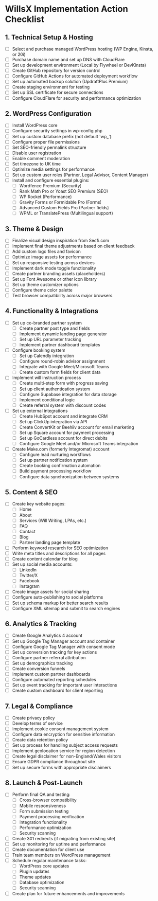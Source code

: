 # WillsX Implementation Action Checklist

## 1. Technical Setup & Hosting

- [ ] Select and purchase managed WordPress hosting (WP Engine, Kinsta, or 20i)
- [ ] Purchase domain name and set up DNS with CloudFlare
- [ ] Set up development environment (Local by Flywheel or DevKinsta)
- [ ] Create GitHub repository for version control
- [ ] Configure GitHub Actions for automated deployment workflow
- [ ] Set up automated backup solution (UpdraftPlus Premium)
- [ ] Create staging environment for testing
- [ ] Set up SSL certificate for secure connections
- [ ] Configure CloudFlare for security and performance optimization

## 2. WordPress Configuration

- [ ] Install WordPress core
- [ ] Configure security settings in wp-config.php
- [ ] Set up custom database prefix (not default 'wp_')
- [ ] Configure proper file permissions
- [ ] Set SEO-friendly permalink structure
- [ ] Disable user registration
- [ ] Enable comment moderation
- [ ] Set timezone to UK time
- [ ] Optimize media settings for performance
- [ ] Set up custom user roles (Partner, Legal Advisor, Content Manager)
- [ ] Install and configure essential plugins:
  - [ ] Wordfence Premium (Security)
  - [ ] Rank Math Pro or Yoast SEO Premium (SEO)
  - [ ] WP Rocket (Performance)
  - [ ] Gravity Forms or Formidable Pro (Forms)
  - [ ] Advanced Custom Fields Pro (Partner fields)
  - [ ] WPML or TranslatePress (Multilingual support)

## 3. Theme & Design

- [ ] Finalize visual design inspiration from Secfi.com
- [ ] Implement final theme adjustments based on client feedback
- [ ] Add custom logo files and favicon
- [ ] Optimize image assets for performance
- [ ] Set up responsive testing across devices
- [ ] Implement dark mode toggle functionality
- [ ] Create partner branding assets (placeholders)
- [ ] Set up Font Awesome or other icon library
- [ ] Set up theme customizer options
- [ ] Configure theme color palette
- [ ] Test browser compatibility across major browsers

## 4. Functionality & Integrations

- [ ] Set up co-branded partner system
  - [ ] Create partner post type and fields
  - [ ] Implement dynamic landing page generator
  - [ ] Set up URL parameter tracking
  - [ ] Implement partner dashboard templates
- [ ] Configure booking system
  - [ ] Set up Calendly integration
  - [ ] Configure round-robin advisor assignment
  - [ ] Integrate with Google Meet/Microsoft Teams
  - [ ] Create custom form fields for client data
- [ ] Implement will instruction process
  - [ ] Create multi-step form with progress saving
  - [ ] Set up client authentication system
  - [ ] Configure Supabase integration for data storage
  - [ ] Implement conditional logic
  - [ ] Create referral system with discount codes
- [ ] Set up external integrations
  - [ ] Create HubSpot account and integrate CRM
  - [ ] Set up ClickUp integration via API
  - [ ] Create ConvertKit or Beehiiv account for email marketing
  - [ ] Set up Square account for payment processing
  - [ ] Set up GoCardless account for direct debits
  - [ ] Configure Google Meet and/or Microsoft Teams integration
- [ ] Create Make.com (formerly Integromat) account
  - [ ] Configure lead nurturing workflows
  - [ ] Set up partner notification system
  - [ ] Create booking confirmation automation
  - [ ] Build payment processing workflow
  - [ ] Configure data synchronization between systems

## 5. Content & SEO

- [ ] Create key website pages:
  - [ ] Home
  - [ ] About
  - [ ] Services (Will Writing, LPAs, etc.)
  - [ ] FAQ
  - [ ] Contact
  - [ ] Blog
  - [ ] Partner landing page template
- [ ] Perform keyword research for SEO optimization
- [ ] Write meta titles and descriptions for all pages
- [ ] Create content calendar for blog
- [ ] Set up social media accounts:
  - [ ] LinkedIn
  - [ ] Twitter/X
  - [ ] Facebook
  - [ ] Instagram
- [ ] Create image assets for social sharing
- [ ] Configure auto-publishing to social platforms
- [ ] Set up schema markup for better search results
- [ ] Configure XML sitemap and submit to search engines

## 6. Analytics & Tracking

- [ ] Create Google Analytics 4 account
- [ ] Set up Google Tag Manager account and container
- [ ] Configure Google Tag Manager with consent mode
- [ ] Set up conversion tracking for key actions
- [ ] Configure partner referral attribution
- [ ] Set up demographics tracking
- [ ] Create conversion funnels
- [ ] Implement custom partner dashboards
- [ ] Configure automated reporting schedules
- [ ] Set up event tracking for important user interactions
- [ ] Create custom dashboard for client reporting

## 7. Legal & Compliance

- [ ] Create privacy policy
- [ ] Develop terms of service
- [ ] Implement cookie consent management system 
- [ ] Configure data encryption for sensitive information
- [ ] Create data retention policy
- [ ] Set up process for handling subject access requests
- [ ] Implement geolocation service for region detection
- [ ] Create legal disclaimer for non-England/Wales visitors
- [ ] Ensure GDPR compliance throughout site
- [ ] Set up secure forms with appropriate disclaimers

## 8. Launch & Post-Launch

- [ ] Perform final QA and testing:
  - [ ] Cross-browser compatibility
  - [ ] Mobile responsiveness
  - [ ] Form submission testing
  - [ ] Payment processing verification
  - [ ] Integration functionality
  - [ ] Performance optimization
  - [ ] Security scanning
- [ ] Create 301 redirects (if migrating from existing site)
- [ ] Set up monitoring for uptime and performance
- [ ] Create documentation for client use
- [ ] Train team members on WordPress management
- [ ] Schedule regular maintenance tasks:
  - [ ] WordPress core updates
  - [ ] Plugin updates
  - [ ] Theme updates
  - [ ] Database optimization
  - [ ] Security scanning
- [ ] Create plan for future enhancements and improvements
